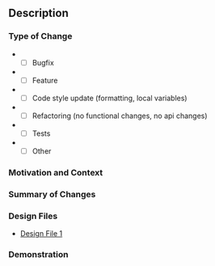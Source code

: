 ## Description
### Type of Change
<!-- Remove the space between "[" and "]", enter an x in the category(ies) that fits the pull request and do not exclude the others -->
* * [ ] Bugfix
* * [ ] Feature
* * [ ] Code style update (formatting, local variables)
* * [ ] Refactoring (no functional changes, no api changes)
* * [ ] Tests
* * [ ] Other

### Motivation and Context
<!--- Why is this change required? What problem does it solve? -->

### Summary of Changes
<!--- Describe your changes in detail -->

### Design Files <!--- (If not appropriate, remove this topic) -->
<!--- Links to the design files used for reference during implementation. -->

- [Design File 1](link_to_design_file_1)

### Demonstration <!--- (If not appropriate, remove this topic) -->
<!--- Include a screenshot or video showcasing a feature or fix implemented in this pull request. -->

